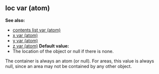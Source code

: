 ## loc var (atom)
**See also:**
*   [contents list var (atom)](/ref/atom/var/contents.md) 
*   [x var (atom)](/ref/atom/var/x.md) 
*   [y var (atom)](/ref/atom/var/y.md) 
*   [z var (atom)](/ref/atom/var/z.md) <!-- -->
**Default value:**
*   The location of the object or null if there is none.


The container is always an atom (or null). For areas, this
value is always null, since an area may not be contained by any other
object.
